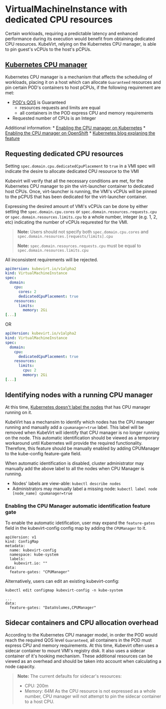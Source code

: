 # VirtualMachineInstance with dedicated CPU resources

Certain workloads, requiring a predictable latency and enhanced performance during
its execution would benefit from obtaining dedicated CPU resources.
KubeVirt, relying on the Kubernetes CPU manager, is able to pin guest's vCPUs to
the host's pCPUs.

## [Kubernetes CPU manager](https://kubernetes.io/docs/tasks/administer-cluster/cpu-management-policies/)

Kubernetes CPU manager is a mechanism that affects the scheduling of workloads,
placing it on a host which can allocate `Guaranteed` resources and pin certain POD's containers to host pCPUs, if the following requirement are met:

 - [POD's QOS](https://kubernetes.io/docs/tasks/configure-pod-container/quality-service-pod/#create-a-pod-that-gets-assigned-a-qos-class-of-guaranteed) is Guaranteed
   - resources requests and limits are equal
   - all containers in the POD express CPU and memory requirements
 - Requested number of CPUs is an Integer

Additional information:
	* [Enabling the CPU manager on Kubernetes](https://kubernetes.io/docs/tasks/administer-cluster/cpu-management-policies/)
	* [Enabling the CPU manager on OpenShift](https://docs.openshift.com/container-platform/3.10/scaling_performance/using_cpu_manager.html)
	* [Kubernetes blog explaning the feature](https://kubernetes.io/blog/2018/07/24/feature-highlight-cpu-manager/)

## Requesting dedicated CPU resources

Setting `spec.domain.cpu.dedicatedCpuPlacement` to `true` in a VMI spec will
indicate the desire to allocate dedicated CPU resource to the VMI

Kubevirt will verify that all the necessary conditions are met, for the
Kubernetes CPU manager to pin the virt-launcher container to dedicated host CPUs.
Once, virt-launcher is running, the VMI's vCPUs will be pinned to the pCPUS that has
been dedicated for the virt-launcher container.

Expressing the desired amount of VMI's vCPUs can be done by either setting the
`spec.domain.cpu.cores` or `spec.domain.resources.requests.cpu` or
`spec.domain.resources.limits.cpu` to a whole number, integer (e.g. 1, 2, etc)
indicating the number of vCPUs requrested for the VMI.

> **Note:** Users should not specify both `spec.domain.cpu.cores` and
>       `spec.domain.resources.[requests/limits].cpu`
>
> **Note:** `spec.domain.resources.requests.cpu` must be equal to `spec.domain.resources.limits.cpu`

All inconsistent requirements will be rejected.

```yaml
apiVersion: kubevirt.io/v1alpha2
kind: VirtualMachineInstance
spec:
  domain:
    cpu:
      cores: 2
      dedicatedCpuPlacement: true
    resources:
      limits:
        memory: 2Gi
[...]
```
OR

```yaml
apiVersion: kubevirt.io/v1alpha2
kind: VirtualMachineInstance
spec:
  domain:
    cpu:
      dedicatedCpuPlacement: true
    resources:
      limits:
        cpu: 2
        memory: 2Gi
[...]
```

## Identifying nodes with a running CPU manager

At this time, [Kubernetes doesn't label the nodes](https://github.com/kubernetes/kubernetes/issues/66525) that has CPU manager running on it.

KubeVirt has a mechansim to identify which nodes has the CPU manager running and manually add a `cpumanager=true` label. This label will be removed when KubeVirt will identify that CPU manager is no longer running on the node. This automatic identification should be viewed as a temporary workaround until Kubernetes will provide the required functionality. Therefore, this feature should be manually enabled by adding CPUManager to the kube-config feature-gate field.

When automatic identification is disabled, cluster administrator may manually add the above label to all the nodes when CPU Manager is running.

* Nodes' labels are view-able:
`kubectl describe nodes`
* Administrators may manually label a missing node:
`kubectl label node [node_name] cpumanager=true`

### Enabling the CPU Manager automatic identification feature gate
To enable the automatic idetification, user may expand the `feature-gates` field in the kubevirt-config
config map by adding the `CPUManager` to it.

```
apiVersion: v1
kind: ConfigMap
metadata:
  name: kubevirt-config
  namespace: kube-system
  labels:
    kubevirt.io: ""
data:
  feature-gates: "CPUManager"
```

Alternatively, users can edit an existing kubevirt-config:

`kubectl edit configmap kubevirt-config -n kube-system`

```
...
data:
  feature-gates: "DataVolumes,CPUManager"
```

## Sidecar containers and CPU allocation overhead

According to the Kubernetes CPU manager model, in order the POD would reach the
required QOS level `Guaranteed`, all containers in the POD must express
CPU and memory requirements. At this time, Kubevirt often uses a sidecar container
to mount VMI's registry disk. It also uses a sidecar container of it's hooking mechanism.
These additional resources can be viewed as an overhead and should be taken into
account when calculating a node capacity.
> **Note:** The current defaults for sidecar's resources:
> * CPU: 200m
> * Memory: 64M
> As the CPU resource is not expressed as a whole number, CPU manager will not
> attempt to pin the sidecar container to a host CPU.
